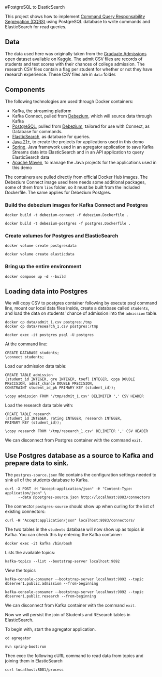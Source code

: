 #PostgreSQL to ElasticSearch

This project shows how to implement [Command Query Responsability Segregation (CQRS)](https://www.kurrent.io/cqrs-pattern) using PostgreSQL database to write commands and ElasticSearch for read queries.

## Data

The data used here was originally taken from the
[Graduate Admissions](https://www.kaggle.com/mohansacharya/graduate-admissions)
open dataset available on Kaggle.
The admit CSV files are records of students and test scores with their chances
of college admission.  The research CSV files contain a flag per student
for whether or not they have research experience.
These CSV files are in `data` folder.

## Components

The following technologies are used through Docker containers:
* Kafka, the streaming platform
* Kafka Connect, pulled from [Debezium](https://debezium.io/), which will
source data through Kafka
* [PostgreSQL](https://www.postgresql.org/), pulled from [Debezium](https://debezium.io/), tailored for use with Connect, as Database for commands.
* [ElasticSearch](https://www.elastic.co/elasticsearch), as database for queries.
* [Java 21+](https://openjdk.java.net), to create the projects for applications used in this demo
* [Spring](https://spring.io/), Java framework used in an agregator application to save Kafka Streams data into ElasticSearch and in an API application to query ElasticSearch data
* [Apache Maven](https://maven.apache.org), to manage the Java projects for the applications used in this demo

The containers are pulled directly from official Docker Hub images.
The Debezium Connect image used here needs some additional packages, some of them from `libs` folder, so it must be built from the 
included Dockerfile. The same applies for Debezium Postgres.

### Build the debezium images for Kafka Connect and Postgres

```
docker build -t debezium-connect -f debezium.Dockerfile .

docker build -t debezium-postgres -f postgres.Dockerfile .
```

### Create volumes for Postgres and ElasticSearch

```
docker volume create postgresdata

docker volume create elasticdata
```

### Bring up the entire environment

```
docker compose up -d --build
```

## Loading data into Postgres

We will copy CSV to postgres container following by execute psql command line, mount our local data
files inside, create a database called `students`, and load the data on
students' chance of admission into the `admission` table.

```
docker cp data/admit_1.csv postgres:/tmp
docker cp data/research_1.csv postgres:/tmp

docker exec -it postgres psql -U postgres
```

At the command line:

```
CREATE DATABASE students;
\connect students;
```

Load our admission data table:

```
CREATE TABLE admission
(student_id INTEGER, gre INTEGER, toefl INTEGER, cpga DOUBLE PRECISION, admit_chance DOUBLE PRECISION,
CONSTRAINT student_id_pk PRIMARY KEY (student_id));

\copy admission FROM '/tmp/admit_1.csv' DELIMITER ',' CSV HEADER
```

Load the research data table with:

```
CREATE TABLE research
(student_id INTEGER, rating INTEGER, research INTEGER,
PRIMARY KEY (student_id));

\copy research FROM '/tmp/research_1.csv' DELIMITER ',' CSV HEADER
```

We can disconnect from Postgres container with the command `exit`.

## Use Postgres database as a source to Kafka and prepare data to sink.

The `postgres-source.json` file contains the configuration settings needed to
sink all of the students database to Kafka.

```
curl -X POST -H "Accept:application/json" -H "Content-Type: application/json" \
      --data @postgres-source.json http://localhost:8083/connectors
```

The connector `postgres-source` should show up when curling for the list
of existing connectors:

```
curl -H "Accept:application/json" localhost:8083/connectors/
```

The two tables in the `students` database will now show up as topics in Kafka.
You can check this by entering the Kafka container:

```
docker exec -it kafka /bin/bash
```

Lists the available topics:

```
kafka-topics --list --bootstrap-server localhost:9092
```

View the topics

```
kafka-console-consumer --bootstrap-server localhost:9092 --topic dbserver1.public.admission --from-beginning

kafka-console-consumer --bootstrap-server localhost:9092 --topic dbserver1.public.research --from-beginning
```

We can disconnect from Kafka container with the command `exit`.

Now we will persist the join of Students and REsearch tables in ElasticSearch.

To begin with, start the agregator application.

```
cd agregator

mvn spring-boot:run
```

Then exec the following cURL command to read data from topics and joining them in ElasticSearch

```
curl localhost:8081/process
```


